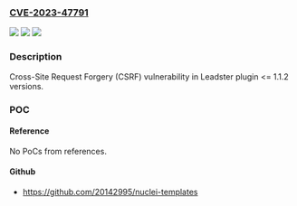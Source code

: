 ### [CVE-2023-47791](https://cve.mitre.org/cgi-bin/cvename.cgi?name=CVE-2023-47791)
![](https://img.shields.io/static/v1?label=Product&message=Leadster&color=blue)
![](https://img.shields.io/static/v1?label=Version&message=n%2Fa%3C%3D%201.1.2%20&color=brighgreen)
![](https://img.shields.io/static/v1?label=Vulnerability&message=CWE-352%20Cross-Site%20Request%20Forgery%20(CSRF)&color=brighgreen)

### Description

Cross-Site Request Forgery (CSRF) vulnerability in Leadster plugin <= 1.1.2 versions.

### POC

#### Reference
No PoCs from references.

#### Github
- https://github.com/20142995/nuclei-templates

